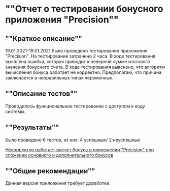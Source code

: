 # ""Отчет о тестировании бонусного приложения "Precision""

## ""Краткое описание""
19.01.2021-19.01.2021 Было проведено тестирование приложения "Precision". На тестирование затрачено 2 часа. В ходе тестирования выявлена ошибка, которая приводит к неверной сумме итогового значения бонусного счета. В ходе тестирования выяснено, что алгоритм вычисления бонуса работает не корректно. Предполагаю, что причина заключается в неправильных типах переменных.

## ""Описание тестов""
Проводилось функциональное тестирование с доступом к коду системы. 

## ""Результаты""
Было проведено 6 тестов, из них: 4 успешных/ 2 неуспешных 

[Некорректно работает расчет бонуса в приложении "Precision" при сложении основного и дополнительного бонусов](#https://github.com/Arenzon/Java-1.2.2/issues/1)

## ""Общие рекомендации""
Данная версия приложения требует доработки.